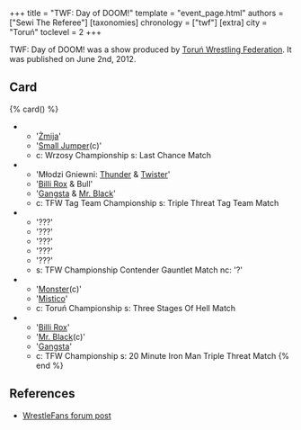 +++
title = "TWF: Day of DOOM!"
template = "event_page.html"
authors = ["Sewi The Referee"]
[taxonomies]
chronology = ["twf"]
[extra]
city = "Toruń"
toclevel = 2
+++

TWF: Day of DOOM! was a show produced by [Toruń Wrestling Federation](@/o/twf.md). It was published on June 2nd, 2012.

## Card

{% card() %}
- - '[Żmija](@/w/zmija.md)'
  - '[Small Jumper](@/w/small-jumper.md)(c)'
  - c: Wrzosy Championship
    s: Last Chance Match
- - 'Młodzi Gniewni: [Thunder](@/w/thunder.md) & [Twister](@/w/twister.md)'
  - '[Billi Rox](@/w/corin-mear.md) & Bull'
  - '[Gangsta](@/w/gangsta.md) & [Mr. Black](@/w/mr-black.md)'
  - c: TFW Tag Team Championship
    s: Triple Threat Tag Team Match
- - '???'
  - '???'
  - '???'
  - '???'
  - '???'
  - s: TFW Championship Contender Gauntlet Match
    nc: '?'
- - '[Monster](@/w/chris-hunter.md)(c)'
  - '[Mistico](@/w/mistico.md)'
  - c: Toruń Championship
    s: Three Stages Of Hell Match
- - '[Billi Rox](@/w/corin-mear.md)'
  - '[Mr. Black](@/w/mr-black.md)(c)'
  - '[Gangsta](@/w/gangsta.md)'
  - c: TFW Championship
    s: 20 Minute Iron Man Triple Threat Match
{% end %}

## References

* [WrestleFans forum post](https://wrestlefans.pl/forum/viewtopic.php?f=59&t=29833)
